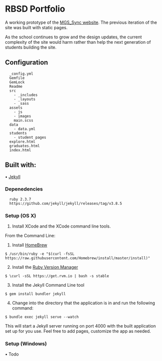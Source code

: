 # RBSD Portfolio

A working prototype of the [MGS_Sync website](http://www.mgcsync.com/). The previous iteration of the site was built with static pages. 

As the school continues to grow and the design updates, the current complexity of the site would harm rather than help the next generation of students building the site.

## Configuration

```
  _config.yml
  Gemfile
  GemLock
  Readme
  src
    - _includes
    - _layouts
    - _sass
  assets
    - js
    - images
    main.scss
  data
    - data.yml
  students
    - student pages
  explore.html
  graduates.html
  index.html
```

## Built with:

• [Jekyll](http://jekyllrb.com/)

### Depenedencies

```
  ruby 2.3.7
  https://github.com/jekyll/jekyll/releases/tag/v3.8.5
```

### Setup (OS X)

1. Install XCode and the XCode command line tools.

From the Command Line:
1. Install [HomeBrew](https://brew.sh/)
```
$ /usr/bin/ruby -e "$(curl -fsSL https://raw.githubusercontent.com/Homebrew/install/master/install)"
```
2. Install the [Ruby Version Manager](https://rvm.io/)
```
$ \curl -sSL https://get.rvm.io | bash -s stable
```
3. Install the Jekyll Command Line tool

```
$ gem install bundler jekyll
```

4. Change into the directory that the application is in and run the following command:

```
$ bundle exec jekyll serve --watch
```

This will start a Jekyll server running on port 4000 with the built application set up for you use. Feel free to add pages, customize the app as needed.

### Setup (Windows)

• Todo